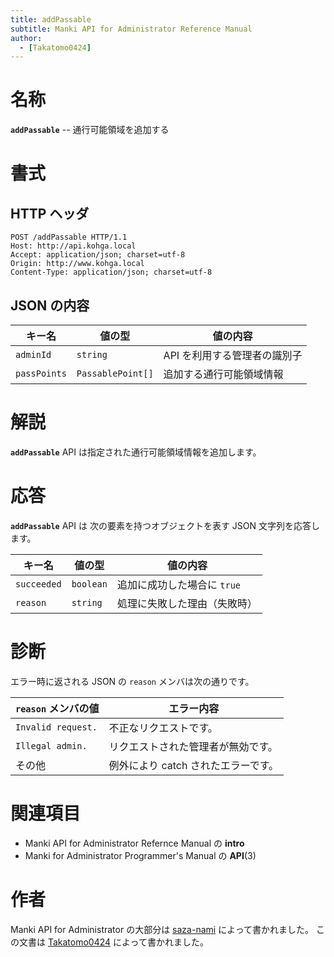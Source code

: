 ```yaml
---
title: addPassable
subtitle: Manki API for Administrator Reference Manual
author:
  - [Takatomo0424]
---
```


# 名称

**`addPassable`** -- 通行可能領域を追加する

# 書式

## HTTP ヘッダ

```http
POST /addPassable HTTP/1.1
Host: http://api.kohga.local
Accept: application/json; charset=utf-8
Origin: http://www.kohga.local
Content-Type: application/json; charset=utf-8
```

## JSON の内容

| キー名       | 値の型            | 値の内容                     |
| ------------ | ----------------- | ---------------------------- |
| `adminId`    | `string`          | API を利用する管理者の識別子 |
| `passPoints` | `PassablePoint[]` | 追加する通行可能領域情報     |

# 解説

**`addPassable`** API は指定された通行可能領域情報を追加します。

# 応答

**`addPassable`** API は
次の要素を持つオブジェクトを表す JSON 文字列を応答します。

| キー名      | 値の型    | 値の内容                     |
| ----------- | --------- | ---------------------------- |
| `succeeded` | `boolean` | 追加に成功した場合に `true`  |
| `reason`    | `string`  | 処理に失敗した理由（失敗時） |

# 診断

エラー時に返される JSON の `reason` メンバは次の通りです。

| `reason` メンバの値 | エラー内容                          |
| ------------------- | ----------------------------------- |
| `Invalid request.`  | 不正なリクエストです。              |
| `Illegal admin.`    | リクエストされた管理者が無効です。  |
| その他              | 例外により catch されたエラーです。 |

# 関連項目

- Manki API for Administrator Refernce Manual の **intro**
- Manki for Administrator Programmer's Manual の **API**(3)

# 作者

Manki API for Administrator の大部分は [saza-nami][saza-nami] によって書かれました。
この文書は [Takatomo0424][takatomo0424] によって書かれました。

[saza-nami]: https://github.com/saza-nami
[takatomo0424]: https://github.com/Takatomo0424
